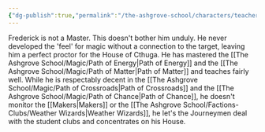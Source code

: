 ```yaml
---
{"dg-publish":true,"permalink":"/the-ashgrove-school/characters/teachers/frederick-van-der-meer/"}
---
```


Frederick is not a Master. This doesn't bother him unduly. He never developed the 'feel' for magic without a connection to the target, leaving him a perfect proctor for the House of Cthuga. He has mastered the [[The Ashgrove School/Magic/Path of Energy\|Path of Energy]] and the [[The Ashgrove School/Magic/Path of Matter\|Path of Matter]] and teaches fairly well. While he is respectably decent in the [[The Ashgrove School/Magic/Path of Crossroads\|Path of Crossroads]] and the [[The Ashgrove School/Magic/Path of Chance\|Path of Chance]], he doesn't monitor the [[Makers\|Makers]] or the [[The Ashgrove School/Factions-Clubs/Weather Wizards\|Weather Wizards]], he let's the Journeymen deal with the student clubs and concentrates on his House.